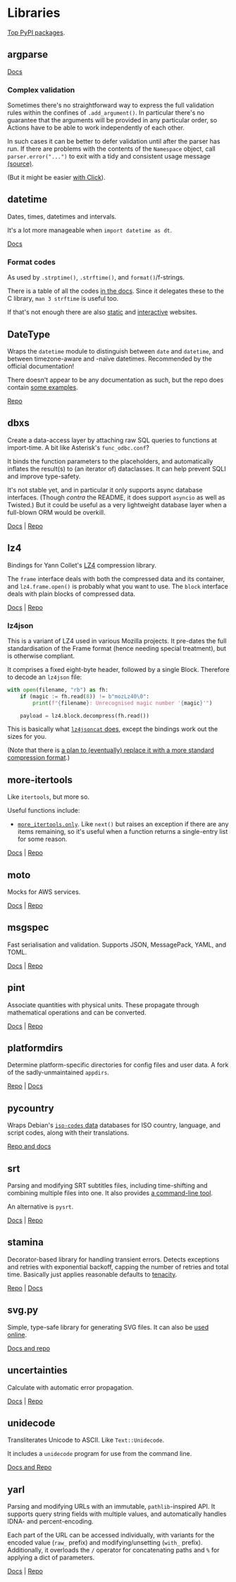# Libraries

[Top PyPI packages](https://hugovk.github.io/top-pypi-packages/).

## argparse

[Docs](https://docs.python.org/3/library/argparse.html)

### Complex validation

Sometimes there's no straightforward way to express the full validation rules within the confines of `.add_argument()`.
In particular there's no guarantee that the arguments will be provided in any particular order, so Actions have to be able to work independently of each other.

In such cases it can be better to defer validation until after the parser has run.
If there are problems with the contents of the `Namespace` object, call `parser.error("...")` to exit with a tidy and consistent usage message [(source)](https://stackoverflow.com/questions/49000217/cross-argument-validation-in-argparse).

(But it might be easier [with Click](https://stackoverflow.com/a/44349292)).

## datetime

Dates, times, datetimes and intervals.

It's a lot more manageable when `import datetime as dt`.

[Docs](https://docs.python.org/3/library/datetime.html)

### Format codes

As used by `.strptime()`, `.strftime()`, and `format()`/f-strings.

There is a table of all the codes [in the docs](https://docs.python.org/3/library/datetime.html#format-codes).
Since it delegates these to the C library, `man 3 strftime` is useful too.

If that's not enough there are also [static](https://strftime.org/) and [interactive](https://www.strfti.me/) websites.

## DateType

Wraps the `datetime` module to distinguish between `date` and `datetime`, and between timezone-aware and -naïve datetimes.
Recommended by the official documentation!

There doesn't appear to be any documentation as such, but the repo does contain [some examples](https://github.com/glyph/DateType/blob/trunk/tryit.py).

[Repo](https://github.com/glyph/DateType)

## dbxs

Create a data-access layer by attaching raw SQL queries to functions at import-time.
A bit like Asterisk's `func_odbc.conf`?

It binds the function parameters to the placeholders, and automatically inflates the result(s) to (an iterator of) dataclasses.
It can help prevent SQLI and improve type-safety.

It's not stable yet, and in particular it only supports async database interfaces.
(Though *contra* the README, it does support `asyncio` as well as Twisted.)
But it could be useful as a very lightweight database layer when a full-blown ORM would be overkill.

[Docs](https://dbxs.readthedocs.io/en/latest/) | [Repo](https://github.com/glyph/dbxs)

## lz4

Bindings for Yann Collet's [LZ4](https://lz4.github.io/lz4/) compression library.

The `frame` interface deals with both the compressed data and its container, and `lz4.frame.open()` is probably what you want to use.
The `block` interface deals with plain blocks of compressed data.

[Docs](https://python-lz4.readthedocs.io/en/stable/index.html) | [Repo](https://github.com/python-lz4/python-lz4)

### lz4json

This is a variant of LZ4 used in various Mozilla projects.
It pre-dates the full standardisation of the Frame format (hence needing special treatment), but is otherwise compliant.

It comprises a fixed eight-byte header, followed by a single Block.
Therefore to decode an `lz4json` file:

```python
with open(filename, "rb") as fh:
    if (magic := fh.read(8)) != b"mozLz40\0":
        print(f"{filename}: Unrecognised magic number '{magic}'")

    payload = lz4.block.decompress(fh.read())
```

This is basically what [`lz4jsoncat` does](https://github.com/andikleen/lz4json/blob/master/lz4jsoncat.c#L66-L72), except the bindings work out the sizes for you.

(Note that there is [a plan to (eventually) replace it with a more standard compression format](https://bugzilla.mozilla.org/show_bug.cgi?id=1209390).)

## more-itertools

Like `itertools`, but more so.

Useful functions include:

- [`more_itertools.only`](https://more-itertools.readthedocs.io/en/stable/api.html#more_itertools.only).
    Like `next()` but raises an exception if there are any items remaining, so it's useful when a function returns a single-entry list for some reason.

[Docs](https://more-itertools.readthedocs.io/en/stable/index.html) | [Repo](https://github.com/more-itertools/more-itertools)

## moto

Mocks for AWS services.

[Docs](https://docs.getmoto.org/en/latest/) | [Repo](https://github.com/getmoto/moto)

## msgspec

Fast serialisation and validation.
Supports JSON, MessagePack, YAML, and TOML.

[Docs](https://jcristharif.com/msgspec/) | [Repo](https://github.com/jcrist/msgspec/)

## pint

Associate quantities with physical units.
These propagate through mathematical operations and can be converted.

[Docs](https://pint.readthedocs.io/en/stable/) | [Repo](https://github.com/hgrecco/pint)

## platformdirs

Determine platform-specific directories for config files and user data.
A fork of the sadly-unmaintained `appdirs`.

[Repo](https://github.com/tox-dev/platformdirs/tree/main) | [Docs](https://platformdirs.readthedocs.io/)

## pycountry

Wraps Debian's [`iso-codes` data](https://salsa.debian.org/iso-codes-team/iso-codes) databases for ISO country, language, and script codes, along with their translations.

[Repo and docs](https://github.com/pycountry/pycountry)

## srt

Parsing and modifying SRT subtitles files, including time-shifting and combining multiple files into one.
It also provides [a command-line tool](https://github.com/cdown/srt/tree/develop/srt_tools).

An alternative is `pysrt`.

[Docs](https://srt.readthedocs.io/en/latest/quickstart.html) | [Repo](https://github.com/cdown/srt)

## stamina

Decorator-based library for handling transient errors.
Detects exceptions and retries with exponential backoff, capping the number of retries and total time.
Basically just applies reasonable defaults to [tenacity](https://github.com/jd/tenacity).

[Repo](https://github.com/hynek/stamina) | [Docs](https://stamina.hynek.me/en/stable/)

## svg.py

Simple, type-safe library for generating SVG files.
It can also be [used online](https://svg.orsinium.dev/).

[Docs and repo](https://github.com/orsinium-labs/svg.py)

## uncertainties

Calculate with automatic error propagation.

[Docs](https://pythonhosted.org/uncertainties/) | [Repo](https://github.com/lmfit/uncertainties)

## unidecode

Transliterates Unicode to ASCII.
Like `Text::Unidecode`.

It includes a `unidecode` program for use from the command line.

[Docs and Repo](https://github.com/avian2/unidecode)

## yarl

Parsing and modifying URLs with an immutable, `pathlib`-inspired API.
It supports query string fields with multiple values, and automatically handles IDNA- and percent-encoding.

Each part of the URL can be accessed individually, with variants for the encoded value (`raw_` prefix) and modifying/unsetting (`with_` prefix).
Additionally, it overloads the `/` operator for concatenating paths and `%` for applying a dict of parameters.

[Docs](https://yarl.aio-libs.org/en/latest/) | [Repo](https://github.com/aio-libs/yarl)
